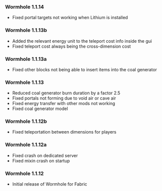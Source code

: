 ### Wormhole 1.1.14
- Fixed portal targets not working when Lithium is installed

### Wormhole 1.1.13b
- Added the relevant energy unit to the teleport cost info inside the gui
- Fixed teleport cost always being the cross-dimension cost

### Wormhole 1.1.13a
- Fixed other blocks not being able to insert items into the coal generator

### Wormhole 1.1.13
- Reduced coal generator burn duration by a factor 2.5
- Fixed portals not forming due to void air or cave air
- Fixed energy transfer with other mods not working
- Fixed coal generator model

### Wormhole 1.1.12b
- Fixed teleportation between dimensions for players

### Wormhole 1.1.12a
- Fixed crash on dedicated server
- Fixed mixin crash on startup

### Wormhole 1.1.12
- Initial release of Wormhole for Fabric
